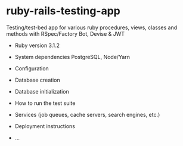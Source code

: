 # ruby-rails-testing-app

Testing/test-bed app for various ruby procedures, views, classes and methods with RSpec/Factory Bot, Devise & JWT

* Ruby version
3.1.2

* System dependencies
PostgreSQL, Node/Yarn

* Configuration

* Database creation

* Database initialization

* How to run the test suite

* Services (job queues, cache servers, search engines, etc.)

* Deployment instructions

* ...
